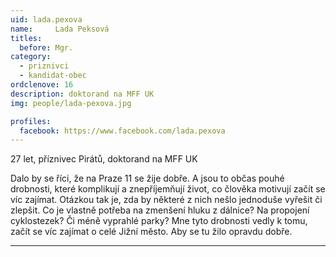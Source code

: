 ```yaml
---
uid: lada.pexova
name:     Lada Peksová
titles:
  before: Mgr.
category:
  - priznivci
  - kandidat-obec
ordclenove: 16
description: doktorand na MFF UK
img: people/lada-pexova.jpg

profiles:
  facebook: https://www.facebook.com/lada.pexova
---
```


27 let, příznivec Pirátů, doktorand na MFF UK

Dalo by se říci, že na Praze 11 se žije dobře. A jsou to občas pouhé drobnosti, které komplikují a znepříjemňují život, co člověka motivují začít se víc zajímat. Otázkou tak je, zda by některé z nich nešlo jednoduše vyřešit či zlepšit. Co je vlastně potřeba na zmenšení hluku z dálnice? Na propojení cyklostezek? Či méně vyprahlé parky? Mne tyto drobnosti vedly k tomu, začít se víc zajímat o celé Jižní město. Aby se tu žilo opravdu dobře.


---